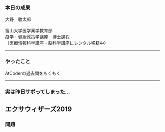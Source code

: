 ### 本日の成果

大野　駿太郎
<br /><br />
富山大学医学薬学教育部<br />
疫学・健康政策学講座　博士課程<br />
（医療情報科学講座・脳科学講座にレンタル移籍中）

---

### やったこと

AtCoderの過去問をもくもく

---

### 実は昨日サボってしまった…

エクサウィザーズ2019
---

### 問題
